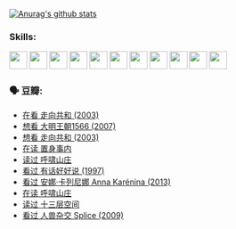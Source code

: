 
[![Anurag's github stats](https://github-readme-stats.vercel.app/api?username=w940853815)](https://github.com/anuraghazra/github-readme-stats)

### Skills:

<code><img height="32" src="https://cdn.jsdelivr.net/npm/simple-icons@v5/icons/python.svg"></code>
<code><img height="32" src="https://cdn.jsdelivr.net/npm/simple-icons@v5/icons/javascript.svg"></code>
<code><img height="32" src="https://cdn.jsdelivr.net/npm/simple-icons@v5/icons/django.svg"></code>
<code><img height="32" src="https://cdn.jsdelivr.net/npm/simple-icons@v5/icons/flask.svg"></code>
<code><img height="32" src="https://cdn.jsdelivr.net/npm/simple-icons@v5/icons/vuetify.svg"></code>
<code><img height="32" src="https://cdn.jsdelivr.net/npm/simple-icons@v5/icons/git.svg"></code>
<code><img height="32" src="https://cdn.jsdelivr.net/npm/simple-icons@v5/icons/docker.svg"></code>
<code><img height="32" src="https://cdn.jsdelivr.net/npm/simple-icons@v5/icons/postgresql.svg"></code>
<code><img height="32" src="https://cdn.jsdelivr.net/npm/simple-icons@v5/icons/elasticsearch.svg"></code>
<code><img height="32" src="https://cdn.jsdelivr.net/npm/simple-icons@v5/icons/macos.svg"></code>
<code><img height="32" src="https://cdn.jsdelivr.net/npm/simple-icons@v5/icons/linux.svg"></code>

### 🗣 豆瓣:

<!-- DOUBAN-ACTIVITIES:START -->
- [在看 走向共和‎ (2003)](https://www.douban.com/people/136069238/status/3711470443/?_i=41248100)
- [想看 大明王朝1566‎ (2007)](https://www.douban.com/people/136069238/status/3710980213/?_i=41248100)
- [想看 走向共和‎ (2003)](https://www.douban.com/people/136069238/status/3710980002/?_i=41248100)
- [在读 置身事内](https://www.douban.com/people/136069238/status/3710472151/?_i=41248100)
- [读过 呼啸山庄](https://www.douban.com/people/136069238/status/3710470617/?_i=41248100)
- [看过 有话好好说‎ (1997)](https://www.douban.com/people/136069238/status/3709833172/?_i=41248100)
- [看过 安娜·卡列尼娜 Anna Karénina‎ (2013)](https://www.douban.com/people/136069238/status/3708942010/?_i=41248100)
- [在读 呼啸山庄](https://www.douban.com/people/136069238/status/3701626992/?_i=41248100)
- [读过 十三层空间](https://www.douban.com/people/136069238/status/3700755247/?_i=41248100)
- [看过 人兽杂交 Splice‎ (2009)](https://www.douban.com/people/136069238/status/3700243036/?_i=41248100)
<!-- DOUBAN-ACTIVITIES:END -->
<!--
**w940853815/w940853815** is a ✨ _special_ ✨ repository because its `README.md` (this file) appears on your GitHub profile.

Here are some ideas to get you started:

- 🔭 I’m currently working on ...
- 🌱 I’m currently learning ...
- 👯 I’m looking to collaborate on ...
- 🤔 I’m looking for help with ...
- 💬 Ask me about ...
- 📫 How to reach me: ...
- 😄 Pronouns: ...
- ⚡ Fun fact: ...
-->
